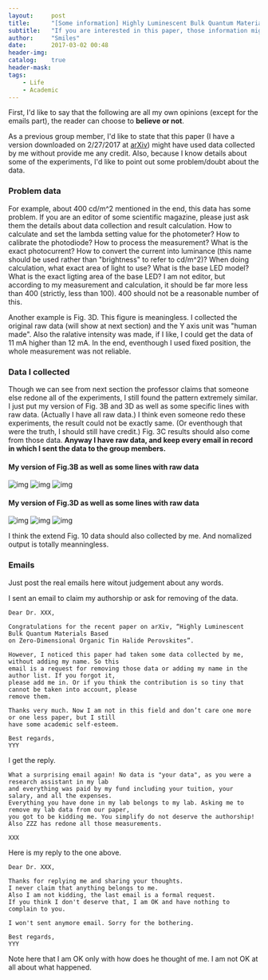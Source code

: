 ```yaml
---
layout:     post
title:      "[Some information] Highly Luminescent Bulk Quantum Materials Based on Zero-Dimensional Organic Tin Halide Perovskites"
subtitle:   "If you are interested in this paper, those information might be helpful to you."
author:     "Smiles"
date:       2017-03-02 00:48
header-img: 
catalog:    true
header-mask: 
tags:
    - Life
    - Academic
---
```


First, I'd like to say that the following are all my own opinions (except for the emails part), the reader can choose to **believe or not**.

As a previous group member, I'd like to state that this paper (I have a version downloaded on 2/27/2017 at [arXiv][paperlink]) might have used data collected by me without provide me any credit.
Also, because I know details about some of the experiments, I'd like to point out some problem/doubt about the data.

### Problem data
For example, about 400 cd/m^2 mentioned in the end, this data has some problem.
If you are an editor of some scientific magazine, please just ask them the details about data collection and result calculation.
How to calculate and set the lambda setting value for the photometer?
How to calibrate the photodiode?
How to process the measurement?
What is the exact photocurrent?
How to convert the current into luminance (this name should be used rather than "brightness" to refer to cd/m^2)?
When doing calculation, what exact area of light to use?
What is the base LED model?
What is the exact ligting area of the base LED?
I am not editor, but according to my measurement and calculation, it should be far more less than 400 (strictly, less than 100). 400 should not be a reasonable number of this.

Another example is Fig. 3D. This figure is meaningless.
I collected the original raw data (will show at next section) and the Y axis unit was "human made".
Also the ralative intensity was made, if I like, I could get the data of 11 mA higher than 12 mA.
In the end, eventhough I used fixed position, the whole measurement was not reliable.

### Data I collected
Though we can see from next section the professor claims that someone else redone all of the experiments, I still found the pattern extremely similar.
I just put my version of Fig. 3B and 3D as well as some specific lines with raw data. (Actually I have all raw data.)
I think even someone redo these experiments, the result could not be exactly same. (Or eventhough that were the truth, I should still have credit.)
Fig. 3C results should also come from those data.
**Anyway I have raw data, and keep every email in record in which I sent the data to the group members.**

#### My version of Fig.3B as well as some lines with raw data
![img](/img/in-post/B1Y1.png)
![img](/img/in-post/B0Y1.png)
![img](/img/in-post/massratio.png)

#### My version of Fig.3D as well as some lines with raw data
![img](/img/in-post/12mA.png)
![img](/img/in-post/13mA.png)
![img](/img/in-post/current.png)

I think the extend Fig. 10 data should also collected by me. And nomalized output is totally meanningless.

### Emails
Just post the real emails here witout judgement about any words.

I sent an email to claim my authorship or ask for removing of the data.
```
Dear Dr. XXX,

Congratulations for the recent paper on arXiv, “Highly Luminescent Bulk Quantum Materials Based
on Zero-Dimensional Organic Tin Halide Perovskites”. 

However, I noticed this paper had taken some data collected by me, without adding my name. So this
email is a request for removing those data or adding my name in the author list. If you forgot it,
please add me in. Or if you think the contribution is so tiny that cannot be taken into account, please
remove them.

Thanks very much. Now I am not in this field and don’t care one more or one less paper, but I still
have some academic self-esteem.

Best regards,
YYY
```

I get the reply.
```
What a surprising email again! No data is "your data", as you were a research assistant in my lab
and everything was paid by my fund including your tuition, your salary, and all the expenses.
Everything you have done in my lab belongs to my lab. Asking me to remove my lab data from our paper,
you got to be kidding me. You simplify do not deserve the authorship!
Also ZZZ has redone all those measurements.  

XXX
```

Here is my reply to the one above.
```
Dear Dr. XXX,

Thanks for replying me and sharing your thoughts.
I never claim that anything belongs to me. 
Also I am not kidding, the last email is a formal request.
If you think I don't deserve that, I am OK and have nothing to complain to you.

I won't sent anymore email. Sorry for the bothering.

Best regards,
YYY
```

Note here that I am OK only with how does he thought of me.
I am not OK at all about what happened.

[paperlink]: https://arxiv.org/abs/1702.07200